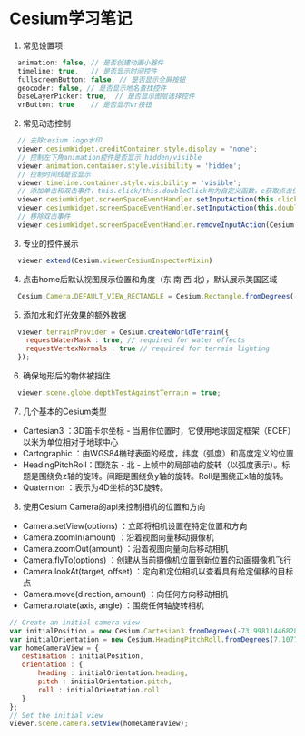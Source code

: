 # Cesium学习笔记


1. 常见设置项
```javascript
  animation: false, // 是否创建动画小器件
  timeline: true,   // 是否显示时间控件
  fullscreenButton: false, // 是否显示全屏按钮
  geocoder: false, // 是否显示地名查找控件
  baseLayerPicker: true,  // 是否显示图层选择控件
  vrButton: true    // 是否显示vr按钮
```
2. 常见动态控制
```javascript
  // 去除cesium logo水印
  viewer.cesiumWidget.creditContainer.style.display = "none";
  // 控制左下角animation控件是否显示 hidden/visible
  viewer.animation.container.style.visibility = 'hidden';
  // 控制时间线是否显示
  viewer.timeline.container.style.visibility = 'visible';
  // 添加单击和双击事件，this.click/this.doubleClick均为自定义函数，e获取点击位置
  viewer.cesiumWidget.screenSpaceEventHandler.setInputAction(this.click, Cesium.ScreenSpaceEventType.LEFT_CLICK)
  viewer.cesiumWidget.screenSpaceEventHandler.setInputAction(this.doubleClick, Cesium.ScreenSpaceEventType.LEFT_DOUBLE_CLICK)
  // 移除双击事件
  viewer.cesiumWidget.screenSpaceEventHandler.removeInputAction(Cesium.ScreenSpaceEventType.LEFT_DOUBLE_CLICK)
```
3. 专业的控件展示
```javascript
  viewer.extend(Cesium.viewerCesiumInspectorMixin)
 ```

4. 点击home后默认视图展示位置和角度（东 南 西 北），默认展示美国区域
```javascript
  Cesium.Camera.DEFAULT_VIEW_RECTANGLE = Cesium.Rectangle.fromDegrees(-200, -200, 0, 0)
```
5. 添加水和灯光效果的额外数据
```javascript
  viewer.terrainProvider = Cesium.createWorldTerrain({
    requestWaterMask : true, // required for water effects
    requestVertexNormals : true // required for terrain lighting
  });
```
6. 确保地形后的物体被挡住
```javascript
  viewer.scene.globe.depthTestAgainstTerrain = true;
```
7. 几个基本的Cesium类型
 - Cartesian3 ：3D笛卡尔坐标 - 当用作位置时，它使用地球固定框架（ECEF）以米为单位相对于地球中心
 - Cartographic ：由WGS84椭球表面的经度，纬度（弧度）和高度定义的位置
 - HeadingPitchRoll：围绕东 - 北 - 上帧中的局部轴的旋转（以弧度表示）。标题是围绕负z轴的旋转。间距是围绕负y轴的旋转。Roll是围绕正x轴的旋转。
 - Quaternion ：表示为4D坐标的3D旋转。

8. 使用Cesium Camera的api来控制相机的位置和方向
 - Camera.setView(options) ：立即将相机设置在特定位置和方向
 - Camera.zoomIn(amount) ：沿着视图向量移动摄像机
 - Camera.zoomOut(amount) ：沿着视图向量向后移动相机
 - Camera.flyTo(options) ：创建从当前摄像机位置到新位置的动画摄像机飞行
 - Camera.lookAt(target, offset) ：定向和定位相机以查看具有给定偏移的目标点
 - Camera.move(direction, amount) ：向任何方向移动相机
 - Camera.rotate(axis, angle) ：围绕任何轴旋转相机
 ```javascript
 // Create an initial camera view
var initialPosition = new Cesium.Cartesian3.fromDegrees(-73.998114468289017509, 40.674512895646692812, 2631.082799425431);
var initialOrientation = new Cesium.HeadingPitchRoll.fromDegrees(7.1077496389876024807, -31.987223091598949054, 0.025883251314954971306);
var homeCameraView = {
    destination : initialPosition,
    orientation : {
        heading : initialOrientation.heading,
        pitch : initialOrientation.pitch,
        roll : initialOrientation.roll
    }
};
// Set the initial view
viewer.scene.camera.setView(homeCameraView);
 ```
